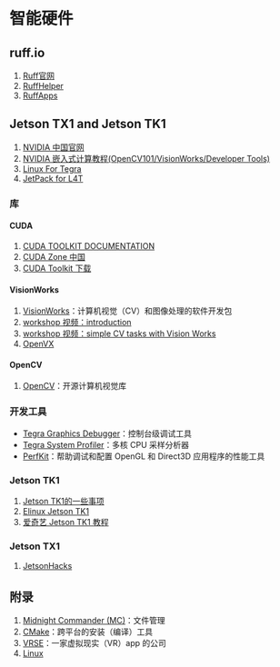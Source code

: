 # 智能硬件

## ruff.io

1. [Ruff官网](https://ruff.io/zh-cn/)
2. [RuffHelper](https://github.com/runinspring/ruffhelper)
3. [RuffApps](https://github.com/RuffApps/Apps)

## Jetson TX1 and Jetson TK1 

1. [NVIDIA 中国官网](http://www.nvidia.cn/page/home.html)
2. [NVIDIA 嵌入式计算教程(OpenCV101/VisionWorks/Developer Tools)](https://developer.nvidia.com/embedded/learn/tutorials)
3. [Linux For Tegra](https://developer.nvidia.com/embedded/develop/software)
4. [JetPack for L4T](https://developer.nvidia.com/embedded/jetpack)

### 库

#### CUDA

1. [CUDA TOOLKIT DOCUMENTATION](http://docs.nvidia.com/cuda/)
2. [CUDA Zone 中国](https://cudazone.nvidia.cn/)
3. [CUDA Toolkit 下载](https://developer.nvidia.com/cuda-toolkit)

#### VisionWorks

1. [VisionWorks](https://developer.nvidia.com/embedded/visionworks)：计算机视觉（CV）和图像处理的软件开发包
2. [workshop 视频：introduction](https://www.brainshark.com/nvidia/vwa-introduction)
3. [workshop 视频：simple CV tasks with Vision Works](https://www.brainshark.com/nvidia/vwb-simplecv)
4. [OpenVX](https://www.khronos.org/openvx/)

#### OpenCV

1. [OpenCV](http://opencv.org/)：开源计算机视觉库

### 开发工具

- [Tegra Graphics Debugger](https://developer.nvidia.com/tegra-graphics-debugger)：控制台级调试工具
- [Tegra System Profiler](https://developer.nvidia.com/tegra-system-profiler)：多核 CPU 采样分析器
- [PerfKit](https://developer.nvidia.com/nvidia-perfkit)：帮助调试和配置 OpenGL 和 Direct3D 应用程序的性能工具

### Jetson TK1

1. [Jetson TK1的一些事项](jetson-tk1.html)
2. [Elinux Jetson TK1](http://elinux.org/Jetson_TK1)
3. [爱奇艺 Jetson TK1 教程](http://so.iqiyi.com/so/q_Jetson%20TK1)

### Jetson TX1

1. [JetsonHacks](http://jetsonhacks.com/)

## 附录

1. [Midnight Commander (MC)](https://github.com/MidnightCommander/mc)：文件管理
2. [CMake](https://cmake.org)：跨平台的安装（编译）工具
3. [VRSE](http://vrse.com)：一家虚拟现实（VR）app 的公司
4. [Linux](./linux.html)
